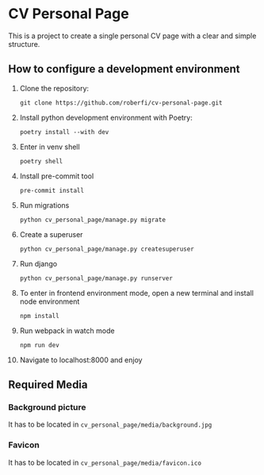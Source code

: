 # CV Personal Page

This is a project to create a single personal CV page with a clear and simple structure.

## How to configure a development environment

1. Clone the repository:
   ```
   git clone https://github.com/roberfi/cv-personal-page.git
   ```
2. Install python development environment with Poetry:
   ```
   poetry install --with dev
   ```
3. Enter in venv shell
   ```
   poetry shell
   ```
4. Install pre-commit tool
   ```
   pre-commit install
   ```
5. Run migrations
   ```
   python cv_personal_page/manage.py migrate
   ```
6. Create a superuser
   ```
   python cv_personal_page/manage.py createsuperuser
   ```
7. Run django
   ```
   python cv_personal_page/manage.py runserver
   ```
8. To enter in frontend environment mode, open a new terminal and install node environment
   ```
   npm install
   ```
9. Run webpack in watch mode
   ```
   npm run dev
   ```
10. Navigate to localhost:8000 and enjoy

## Required Media

### Background picture

It has to be located in `cv_personal_page/media/background.jpg`

### Favicon

It has to be located in `cv_personal_page/media/favicon.ico`
